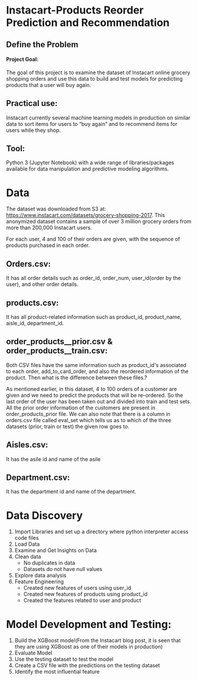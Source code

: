 # Instacart-Products Reorder Prediction and Recommendation

## Define the Problem

#### Project Goal: 
The goal of this project is to examine the dataset of Instacart online grocery shopping orders and use this data to build and test models for predicting products that a user will buy again.

## Practical use: 
Instacart currently several machine learning models in production on similar data to sort items for users to “buy again” and to recommend items for users while they shop.

## Tool: 
Python 3 (Jupyter Notebook) with a wide range of libraries/packages available for data manipulation and predictive modeling algorithms.

# Data
The dataset was downloaded from S3 at: https://www.instacart.com/datasets/grocery-shopping-2017. This anonymized dataset contains a sample of over 3 million grocery orders from more than 200,000 Instacart users.

For each user, 4 and 100 of their orders are given, with the sequence of products purchased in each order.

## Orders.csv: 
It has all order details such as order_id, order_num, user_id(order by the user), and other order details. 

## products.csv: 
It has all product-related information such as product_id, product_name, aisle_id, department_id.

## order_products__prior.csv & order_products__train.csv: 

Both CSV files have the same information such as product_id's associated to each order, add_to_card_order, and also the reordered information of the product. Then what is the difference between these files.?

As mentioned earlier, in this dataset, 4 to 100 orders of a customer are given and we need to predict the products that will be re-ordered. So the last order of the user has been taken out and divided into train and test sets. All the prior order information of the customers are present in order_products_prior file. We can also note that there is a column in orders.csv file called eval_set which tells us as to which of the three datasets (prior, train or test) the given row goes to.

## Aisles.csv: 
It has the asile id and name of the asile 

## Department.csv: 
It has the department id and name of the department. 

# Data Discovery
1.	Import Libraries and set up a directory where python interpreter access code files
2.	Load Data
3.	Examine and Get Insights on Data
4.	Clean data
      * No duplicates in data
      * Datasets do not have null values
5.	Explore data analysis
6.	Feature Engineering
      * Created new features of users using user_id
      * Created new features of products using product_id
      * Created the features related to user and product

# Model Development and Testing:
1.	Build the XGBoost model(From the Instacart blog post, it is seen that they are using XGBoost as one of their models in production)
2.	Evaluate Model
3.	Use the testing dataset to test the model
4.	Create a CSV file with the predictions on the testing dataset
5.	Identify the most influential feature
